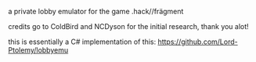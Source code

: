 ﻿a private lobby emulator for the game .hack//frägment

credits go to ColdBird and NCDyson for the initial research, thank you alot!

this is essentially a C# implementation of this: https://github.com/Lord-Ptolemy/lobbyemu